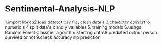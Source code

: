 # Sentimental-Analysis-NLP
1.import libries2.load dataset csv file, clean data's 3,character convert to numeric  s 4.split data's x and y variables 5. training models 6.usings Random Forest Classifier algorithm  7.testing datas8.predcited output person survived or not 9.check accuracy  nlp prediction
